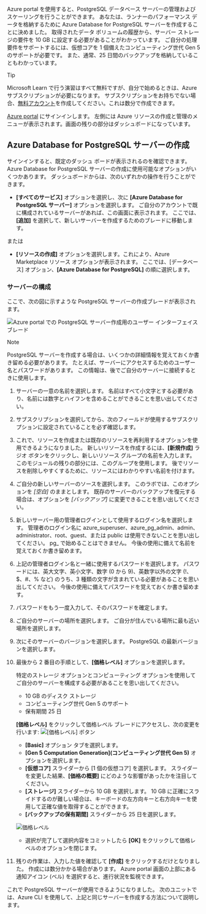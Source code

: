 Azure portal を使用すると、PostgreSQL データベース サーバーの管理およびスケーリングを行うことができます。 あなたは、ランナーのパフォーマンス データを格納するために Azure Database for PostgreSQL サーバーを作成することに決めました。 取得されたデータ ボリュームの履歴から、サーバー ストレージの要件を 10 GB に設定する必要があることがわかっています。 ご自分の処理要件をサポートするには、仮想コアを 1 個備えたコンピューティング世代 Gen 5 のサポートが必要です。 また、通常、25 日間のバックアップを格納していることもわかっています。

> [!TIP]
> Microsoft Learn で行う演習はすべて無料ですが、自分で始めるときは、Azure サブスクリプションが必要になります。 サブスクリプションをお持ちでない場合、[無料アカウント](https://azure.microsoft.com/free/?WT.mc_id=A261C142F)を作成してください。これは数分で作成できます。

[Azure portal](https://portal.azure.com?azure-portal=true) にサインインします。 左側には Azure リソースの作成と管理のメニューが表示されます。画面の残りの部分はダッシュボードになっています。

## <a name="create-an-azure-database-for-postgresql-server"></a>Azure Database for PostgreSQL サーバーの作成

サインインすると、既定のダッシュ ボードが表示されるのを確認できます。 Azure Database for PostgreSQL サーバーの作成に使用可能なオプションがいくつかあります。 ダッシュボードからは、次のいずれかの操作を行うことができます。

- **[すべてのサービス]** オプションを選択し、次に **[Azure Database for PostgreSQL サーバー]** オプションを選択します。 ご自分のアカウントで既に構成されているサーバーがあれば、この画面に表示されます。 ここでは、**[追加]** を選択して、新しいサーバーを作成するためのブレードに移動します。

または

- **[リソースの作成]** オプションを選択します。これにより、Azure Marketplace リソース オプションが表示されます。 ここでは、[データベース] オプション、**[Azure Database for PostgreSQL]** の順に選択します。

### <a name="configure-the-server"></a>サーバーの構成

ここで、次の図に示すような PostgreSQL サーバーの作成ブレードが表示されます。

![Azure portal での PostgreSQL サーバー作成用のユーザー インターフェイス ブレード](../media-draft/4-create-blade.png)

> [!NOTE]
> PostgreSQL サーバーを作成する場合は、いくつかの詳細情報を覚えておくか書き留める必要があります。 たとえば、サーバーにアクセスするためのユーザー名とパスワードがあります。 この情報は、後でご自分のサーバーに接続するときに使用します。

1. サーバーの一意の名前を選択します。 名前はすべて小文字とする必要があり、名前には数字とハイフンを含めることができることを思い出してください。

1. サブスクリプションを選択してから、次のフィールドが使用するサブスクリプションに設定されていることを必ず確認します。

1. これで、リソースを作成または既存のリソースを再利用するオプションを使用できるようになりました。 新しいリソースを作成するには、**[新規作成]** ラジオ ボタンをクリックし、新しいリソース グループの名前を入力します。 このモジュールの残りの部分には、このグループを使用します。 後でリソースを削除しやすくするために、リソースにはわかりやすい名前を付けます。

1. ご自分の新しいサーバーのソースを選択します。 このラボでは、このオプションを _[空白]_ のままとします。 既存のサーバーのバックアップを復元する場合は、オプションを _[バックアップ]_ に変更できることを思い出してください。

1. 新しいサーバー用の管理者ログインとして使用するログイン名を選択します。 管理者のログイン名に azure_superuser、azure_pg_admin、admin、administrator、root、guest、または public は使用できないことを思い出してください。 pg_ で始めることはできません。 今後の使用に備えて名前を覚えておくか書き留めます。

1. 上記の管理者ログイン名と一緒に使用するパスワードを選択します。 パスワードには、英大文字、英小文字、数字 (0 から 9)、英数字以外の文字 (!、$、#、% など) のうち、3 種類の文字が含まれている必要があることを思い出してください。 今後の使用に備えてパスワードを覚えておくか書き留めます。

1. パスワードをもう一度入力して、そのパスワードを確定します。

1. ご自分のサーバーの場所を選択します。 ご自分が住んでいる場所に最も近い場所を選択します。

1. 次にそのサーバーのバージョンを選択します。 PostgreSQL の最新バージョンを選択します。

1. 最後から 2 番目の手順として、**[価格レベル]** オプションを選択します。

    特定のストレージ オプションとコンピューティング オプションを使用してご自分のサーバーを構成する必要があることを思い出してください。

    - 10 GB のディスク ストレージ
    - コンピューティング世代 Gen 5 のサポート
    - 保有期間 25 日

    **[価格レベル]** をクリックして価格レベル ブレードにアクセスし、次の変更を行います: ![[価格レベル] ボタン](../media-draft/4-azure-db-pricing-tier-button.png)

    - **[Basic]** オプション タブを選択します。
    - **[Gen 5 Computation Generation]\(コンピューティング世代 Gen 5\)** オプションを選択します。
    - **[仮想コア]** スライダーから [1 個の仮想コア] を選択します。 スライダーを変更した結果、**[価格の概要]** にどのような影響があったかを注目してください。
    - **[ストレージ]** スライダーから 10 GB を選択します。 10 GB に正確にスライドするのが難しい場合は、キーボードの左方向キーと右方向キーを使用して正確な値を取得することができます。
    - **[バックアップの保有期間]** スライダーから 25 日を選択します。

    ![価格レベル](../media-draft/4-azure-db-pricing-tier.png)
    - 選択が完了して選択内容をコミットしたら **[OK]** をクリックして価格レベルのオプションを閉じます。

1. 残りの作業は、入力した値を確認して **[作成]** をクリックするだけとなりました。 作成には数分かかる場合があります。 Azure portal 画面の上部にある通知アイコン (ベル) を選択すると、進行状況を監視できます。

これで PostgreSQL サーバーが使用できるようになりました。 次のユニットでは、Azure CLI を使用して、上記と同じサーバーを作成する方法について説明します。
